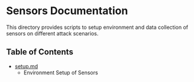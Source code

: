 # Sensors Documentation

This directory provides scripts to setup environment and data collection of sensors on different attack scenarios.

## Table of Contents

- [setup.md](./setup.md)
  - Environment Setup of Sensors
